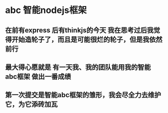 # abc 智能nodejs框架

## 在前有express 后有thinkjs的今天 我在思考过后我觉得开始造轮子了，而且是可能很烂的轮子，但是我依然前行

## 最大得心愿就是 有一天我、我的团队能用我的智能abc框架 做出一番成绩

## 第一次提交是智能abc框架的雏形，我会尽全力去维护它，为它添砖加瓦